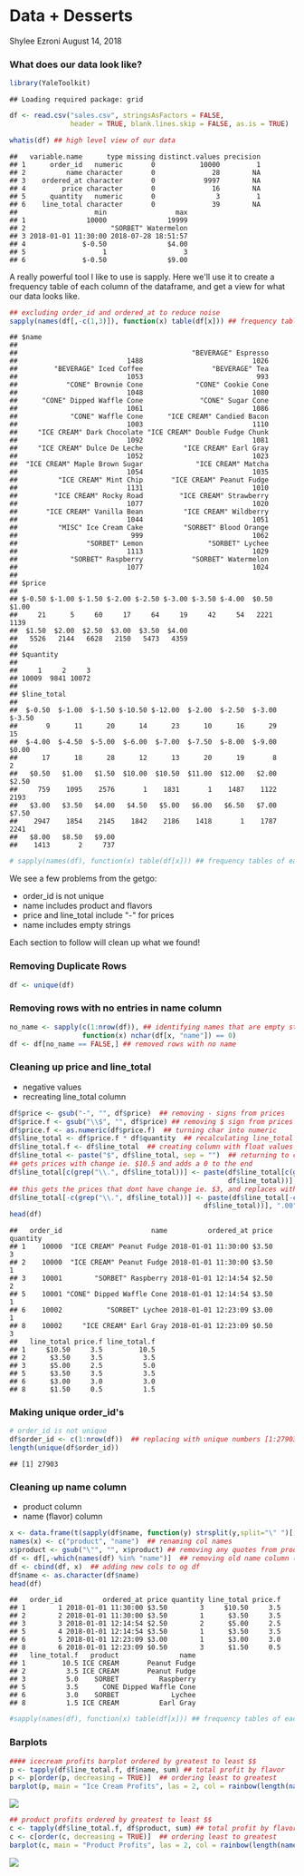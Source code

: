 Data + Desserts
================
Shylee Ezroni
August 14, 2018

### What does our data look like?

``` r
library(YaleToolkit)
```

    ## Loading required package: grid

``` r
df <- read.csv("sales.csv", stringsAsFactors = FALSE,
               header = TRUE, blank.lines.skip = FALSE, as.is = TRUE)

whatis(df) ## high level view of our data
```

    ##   variable.name      type missing distinct.values precision
    ## 1      order_id   numeric       0           10000         1
    ## 2          name character       0              28        NA
    ## 3    ordered_at character       0            9997        NA
    ## 4         price character       0              16        NA
    ## 5      quantity   numeric       0               3         1
    ## 6    line_total character       0              39        NA
    ##                   min                 max
    ## 1               10000               19999
    ## 2                     "SORBET" Watermelon
    ## 3 2018-01-01 11:30:00 2018-07-28 18:51:57
    ## 4              $-0.50               $4.00
    ## 5                   1                   3
    ## 6              $-0.50               $9.00

A really powerful tool I like to use is sapply. Here we'll use it to create a frequency table of each column of the dataframe, and get a view for what our data looks like.

``` r
## excluding order_id and ordered_at to reduce noise
sapply(names(df[,-c(1,3)]), function(x) table(df[x])) ## frequency tables of each column
```

    ## $name
    ## 
    ##                                           "BEVERAGE" Espresso 
    ##                           1488                           1026 
    ##         "BEVERAGE" Iced Coffee                 "BEVERAGE" Tea 
    ##                           1053                            993 
    ##            "CONE" Brownie Cone             "CONE" Cookie Cone 
    ##                           1048                           1080 
    ##      "CONE" Dipped Waffle Cone              "CONE" Sugar Cone 
    ##                           1061                           1086 
    ##             "CONE" Waffle Cone      "ICE CREAM" Candied Bacon 
    ##                           1003                           1110 
    ##     "ICE CREAM" Dark Chocolate "ICE CREAM" Double Fudge Chunk 
    ##                           1092                           1081 
    ##     "ICE CREAM" Dulce De Leche          "ICE CREAM" Earl Gray 
    ##                           1052                           1023 
    ##  "ICE CREAM" Maple Brown Sugar             "ICE CREAM" Matcha 
    ##                           1054                           1035 
    ##          "ICE CREAM" Mint Chip       "ICE CREAM" Peanut Fudge 
    ##                           1131                           1010 
    ##         "ICE CREAM" Rocky Road         "ICE CREAM" Strawberry 
    ##                           1077                           1020 
    ##       "ICE CREAM" Vanilla Bean          "ICE CREAM" Wildberry 
    ##                           1044                           1051 
    ##          "MISC" Ice Cream Cake          "SORBET" Blood Orange 
    ##                            999                           1062 
    ##                 "SORBET" Lemon                "SORBET" Lychee 
    ##                           1113                           1029 
    ##             "SORBET" Raspberry            "SORBET" Watermelon 
    ##                           1077                           1024 
    ## 
    ## $price
    ## 
    ## $-0.50 $-1.00 $-1.50 $-2.00 $-2.50 $-3.00 $-3.50 $-4.00  $0.50  $1.00 
    ##     21      5     60     17     64     19     42     54   2221   1139 
    ##  $1.50  $2.00  $2.50  $3.00  $3.50  $4.00 
    ##   5526   2144   6628   2150   5473   4359 
    ## 
    ## $quantity
    ## 
    ##     1     2     3 
    ## 10009  9841 10072 
    ## 
    ## $line_total
    ## 
    ##  $-0.50  $-1.00  $-1.50 $-10.50 $-12.00  $-2.00  $-2.50  $-3.00  $-3.50 
    ##       9      11      20      14      23      10      16      29      15 
    ##  $-4.00  $-4.50  $-5.00  $-6.00  $-7.00  $-7.50  $-8.00  $-9.00   $0.00 
    ##      17      18      28      12      13      20      19       8       2 
    ##   $0.50   $1.00   $1.50  $10.00  $10.50  $11.00  $12.00   $2.00   $2.50 
    ##     759    1095    2576       1    1831       1    1487    1122    2193 
    ##   $3.00   $3.50   $4.00   $4.50   $5.00   $6.00   $6.50   $7.00   $7.50 
    ##    2947    1854    2145    1842    2186    1418       1    1787    2241 
    ##   $8.00   $8.50   $9.00 
    ##    1413       2     737

``` r
# sapply(names(df), function(x) table(df[x])) ## frequency tables of each column
```

We see a few problems from the getgo:

-   order\_id is not unique
-   name includes product and flavors
-   price and line\_total include "-" for prices
-   name includes empty strings

Each section to follow will clean up what we found!

### Removing Duplicate Rows

``` r
df <- unique(df)
```

### Removing rows with no entries in name column

``` r
no_name <- sapply(c(1:nrow(df)), ## identifying names that are empty strings
                  function(x) nchar(df[x, "name"]) == 0) 
df <- df[no_name == FALSE,] ## removed rows with no name
```

### Cleaning up price and line\_total

-   negative values
-   recreating line\_total column

``` r
df$price <- gsub("-", "", df$price)  ## removing - signs from prices
df$price.f <- gsub("\\$", "", df$price) ## removing $ sign from prices
df$price.f <- as.numeric(df$price.f)  ## turning char into numeric
df$line_total <- df$price.f * df$quantity  ## recalculating line_total
df$line_total.f <- df$line_total  ## creating column with float values
df$line_total <- paste("$", df$line_total, sep = "")  ## returning to char
## gets prices with change ie. $10.5 and adds a 0 to the end
df$line_total[c(grep("\\.", df$line_total))] <- paste(df$line_total[c(grep("\\.",
                                                      df$line_total))], "0", sep = "")
## this gets the prices that dont have change ie. $3, and replaces with $3.00
df$line_total[-c(grep("\\.", df$line_total))] <- paste(df$line_total[-c(grep("\\.",
                                                df$line_total))], ".00", sep = "")  ## adding .00 to end of prices
head(df)
```

    ##   order_id                      name          ordered_at price quantity
    ## 1    10000  "ICE CREAM" Peanut Fudge 2018-01-01 11:30:00 $3.50        3
    ## 2    10000  "ICE CREAM" Peanut Fudge 2018-01-01 11:30:00 $3.50        1
    ## 3    10001        "SORBET" Raspberry 2018-01-01 12:14:54 $2.50        2
    ## 5    10001 "CONE" Dipped Waffle Cone 2018-01-01 12:14:54 $3.50        1
    ## 6    10002           "SORBET" Lychee 2018-01-01 12:23:09 $3.00        1
    ## 8    10002     "ICE CREAM" Earl Gray 2018-01-01 12:23:09 $0.50        3
    ##   line_total price.f line_total.f
    ## 1     $10.50     3.5         10.5
    ## 2      $3.50     3.5          3.5
    ## 3      $5.00     2.5          5.0
    ## 5      $3.50     3.5          3.5
    ## 6      $3.00     3.0          3.0
    ## 8      $1.50     0.5          1.5

### Making unique order\_id's

``` r
# order_id is not unique
df$order_id <- c(1:nrow(df))  ## replacing with unique numbers [1:27903]
length(unique(df$order_id))
```

    ## [1] 27903

### Cleaning up name column

-   product column
-   name (flavor) column

``` r
x <- data.frame(t(sapply(df$name, function(y) strsplit(y,split="\" ")[[1]])))
names(x) <- c("product", "name")  ## renaming col names
x$product <- gsub("\"", "", x$product) ## removing any quotes from products 
df <- df[,-which(names(df) %in% "name")]  ## removing old name column (programatically)
df <- cbind(df, x)  ## adding new cols to og df
df$name <- as.character(df$name)
head(df)
```

    ##   order_id          ordered_at price quantity line_total price.f
    ## 1        1 2018-01-01 11:30:00 $3.50        3     $10.50     3.5
    ## 2        2 2018-01-01 11:30:00 $3.50        1      $3.50     3.5
    ## 3        3 2018-01-01 12:14:54 $2.50        2      $5.00     2.5
    ## 5        4 2018-01-01 12:14:54 $3.50        1      $3.50     3.5
    ## 6        5 2018-01-01 12:23:09 $3.00        1      $3.00     3.0
    ## 8        6 2018-01-01 12:23:09 $0.50        3      $1.50     0.5
    ##   line_total.f   product               name
    ## 1         10.5 ICE CREAM       Peanut Fudge
    ## 2          3.5 ICE CREAM       Peanut Fudge
    ## 3          5.0    SORBET          Raspberry
    ## 5          3.5      CONE Dipped Waffle Cone
    ## 6          3.0    SORBET             Lychee
    ## 8          1.5 ICE CREAM          Earl Gray

``` r
#sapply(names(df), function(x) table(df[x])) ## frequency tables of each column 
```

### Barplots

``` r
#### icecream profits barplot ordered by greatest to least $$
p <- tapply(df$line_total.f, df$name, sum) ## total profit by flavor
p <- p[order(p, decreasing = TRUE)]  ## ordering least to greatest
barplot(p, main = "Ice Cream Profits", las = 2, col = rainbow(length(names(table(df$name)))))
```

![](explore_files/figure-markdown_github/unnamed-chunk-8-1.png)

``` r
## product profits ordered by greatest to least $$
c <- tapply(df$line_total.f, df$product, sum) ## total profit by flavor
c <- c[order(c, decreasing = TRUE)]  ## ordering least to greatest
barplot(c, main = "Product Profits", las = 2, col = rainbow(length(names(table(df$product)))))
```

![](explore_files/figure-markdown_github/unnamed-chunk-9-1.png)
